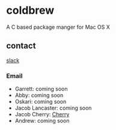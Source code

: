 # coldbrew
A C based package manger for Mac OS X 


## contact
[slack](https://join.slack.com/t/coldbrew-dev/shared_invite/enQtMjgwNTkzNjQyNzIzLTI1YmFhZTIxZGFhYjMzYmI5MmVhZTZmYzRmYWMzMThmNzk0Yjk3ZjExNmZkZDFjY2RlOThmYmNhMzg2MjIwZjM)
### Email
* Garrett: coming soon
* Abby: coming soon
* Oskari: coming soon
* Jacob Lancaster: coming soon
* Jacob Cherry: [Cherry](mailto:jacobcherry36@gmail.com) 
* Andrew: coming soon
